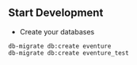 ## Start Development

+ Create your databases
```
db-migrate db:create eventure
db-migrate db:create eventure_test
```
